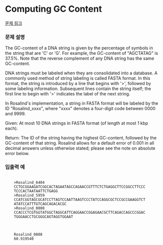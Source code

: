 # Computing GC Content

[문제 링크](https://rosalind.info/problems/gc/)

### 문제 설명

<p>The GC-content of a DNA string is given by the percentage of symbols in the string that are 'C' or 'G'. For example, the GC-content of "AGCTATAG" is 37.5%. Note that the reverse complement of any DNA string has the same GC-content.</p>
<p>DNA strings must be labeled when they are consolidated into a database. A commonly used method of string labeling is called FASTA format. In this format, the string is introduced by a line that begins with '>', followed by some labeling information. Subsequent lines contain the string itself; the first line to begin with '>' indicates the label of the next string.</p>
<p>In Rosalind's implementation, a string in FASTA format will be labeled by the ID "Rosalind_xxxx", where "xxxx" denotes a four-digit code between 0000 and 9999.</p>
<p>Given: At most 10 DNA strings in FASTA format (of length at most 1 kbp each).</p>
<p>Return: The ID of the string having the highest GC-content, followed by the GC-content of that string. Rosalind allows for a default error of 0.001 in all decimal answers unless otherwise stated; please see the note on absolute error below.</p>

### 입출력 예
<pre>
  <code>
	>Rosalind_6404
	CCTGCGGAAGATCGGCACTAGAATAGCCAGAACCGTTTCTCTGAGGCTTCCGGCCTTCCC
	TCCCACTAATAATTCTGAGG
	>Rosalind_5959
	CCATCGGTAGCGCATCCTTAGTCCAATTAAGTCCCTATCCAGGCGCTCCGCCGAAGGTCT
	ATATCCATTTGTCAGCAGACACGC
	>Rosalind_0808
	CCACCCTCGTGGTATGGCTAGGCATTCAGGAACCGGAGAACGCTTCAGACCAGCCCGGAC
	TGGGAACCTGCGGGCAGTAGGTGGAAT
  </code>
</pre>

<pre>
  <code>
  	Rosalind_0808
	60.919540
  </code>
</pre>
